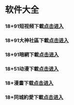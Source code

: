 # 软件大全
### 18+91短视频下載<a rel="nofollow noopener" href="https://0090a.pmqgqghm.com/chan-4780/aff-ktWnZ" target="_blank">点击进入</a>
### 18+91大神社區下載<a rel="nofollow noopener" href="https://46d0b.ahodxurh.com/chan/GS2187/nyBw" target="_blank">点击进入</a>
### 18+91暗網下載<a rel="nofollow noopener" href="https://d65b.aewmrod.com/aff-a6SG6" target="_blank">点击进入</a>
### 18+51动漫下載<a rel="nofollow noopener" href="https://a1df.ssprtnnz.cc/?code=ahbFk&c=16921" target="_blank">点击进入</a>
### 18+漫畫下载<a rel="nofollow noopener" href="https://243.xzhshgcw.cc/?code=ar2Cz&c=16921" target="_blank">点击进入</a>
### 18+同城約愛下載<a rel="nofollow noopener" href="https://4e4d.pvudckel.cc/?code=aZJ6Q&c=16921" target="_blank">点击进入</a>

